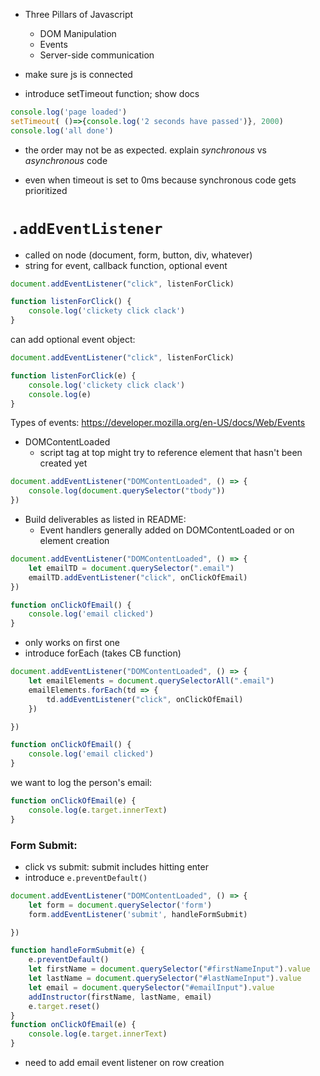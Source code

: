 - Three Pillars of Javascript
    - DOM Manipulation
    - Events
    - Server-side communication

- make sure js is connected
- introduce setTimeout function; show docs
```js
console.log('page loaded')
setTimeout( ()=>{console.log('2 seconds have passed')}, 2000)
console.log('all done')
```
- the order may not be as expected.  explain _synchronous_ vs _asynchronous_ code

- even when timeout is set to 0ms because synchronous code gets prioritized

# `.addEventListener`
- called on node (document, form, button, div, whatever)
- string for event, callback function, optional event

```js
document.addEventListener("click", listenForClick)

function listenForClick() {
    console.log('clickety click clack')
}
```

can add optional event object:
```js
document.addEventListener("click", listenForClick)

function listenForClick(e) {
    console.log('clickety click clack')
    console.log(e)
}
```

Types of events:  https://developer.mozilla.org/en-US/docs/Web/Events

- DOMContentLoaded
    - script tag at top might try to reference element that hasn't been created yet

```js
document.addEventListener("DOMContentLoaded", () => {
    console.log(document.querySelector("tbody"))
})
```

- Build deliverables as listed in README:
    - Event handlers generally added on DOMContentLoaded or on element creation


```js
document.addEventListener("DOMContentLoaded", () => {
    let emailTD = document.querySelector(".email")
    emailTD.addEventListener("click", onClickOfEmail)
})

function onClickOfEmail() {
    console.log('email clicked')
}
```

- only works on first one
- introduce forEach (takes CB function)
```js
document.addEventListener("DOMContentLoaded", () => {
    let emailElements = document.querySelectorAll(".email")
    emailElements.forEach(td => {
        td.addEventListener("click", onClickOfEmail)
    })

})

function onClickOfEmail() {
    console.log('email clicked')
}
```

we want to log the person's email:
```js
function onClickOfEmail(e) {
    console.log(e.target.innerText)
}
```

### Form Submit:
- click vs submit:  submit includes hitting enter
- introduce `e.preventDefault()`

```js
document.addEventListener("DOMContentLoaded", () => {
    let form = document.querySelector('form')
    form.addEventListener('submit', handleFormSubmit)

})

function handleFormSubmit(e) {
    e.preventDefault()
    let firstName = document.querySelector("#firstNameInput").value
    let lastName = document.querySelector("#lastNameInput").value
    let email = document.querySelector("#emailInput").value
    addInstructor(firstName, lastName, email)
    e.target.reset()
}
function onClickOfEmail(e) {
    console.log(e.target.innerText)
}
```

- need to add email event listener on row creation
